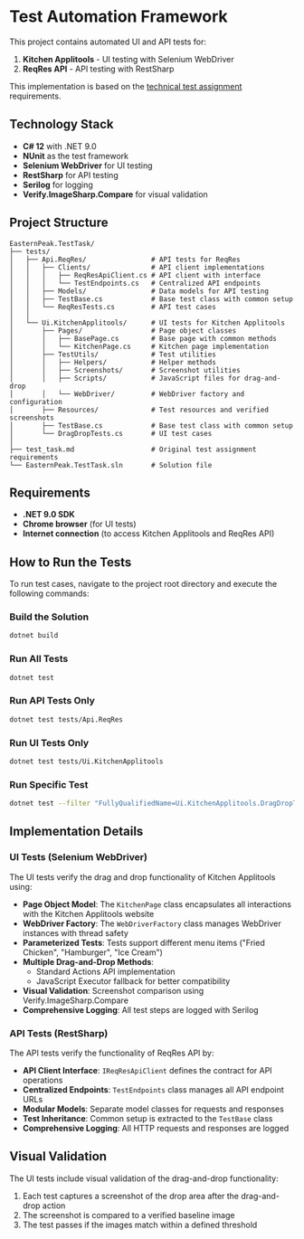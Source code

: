 # Test Automation Framework

This project contains automated UI and API tests for:

1. **Kitchen Applitools** - UI testing with Selenium WebDriver
2. **ReqRes API** - API testing with RestSharp

This implementation is based on the [technical test assignment](./test_task.md) requirements.

## Technology Stack

- **C# 12** with .NET 9.0
- **NUnit** as the test framework
- **Selenium WebDriver** for UI testing
- **RestSharp** for API testing
- **Serilog** for logging
- **Verify.ImageSharp.Compare** for visual validation

## Project Structure

```
EasternPeak.TestTask/
├── tests/
│   ├── Api.ReqRes/                # API tests for ReqRes
│   │   ├── Clients/               # API client implementations
│   │   │   ├── ReqResApiClient.cs # API client with interface
│   │   │   └── TestEndpoints.cs   # Centralized API endpoints
│   │   ├── Models/                # Data models for API testing
│   │   ├── TestBase.cs            # Base test class with common setup
│   │   └── ReqResTests.cs         # API test cases
│   │
│   └── Ui.KitchenApplitools/      # UI tests for Kitchen Applitools
│       ├── Pages/                 # Page object classes
│       │   ├── BasePage.cs        # Base page with common methods
│       │   └── KitchenPage.cs     # Kitchen page implementation
│       ├── TestUtils/             # Test utilities
│       │   ├── Helpers/           # Helper methods
│       │   ├── Screenshots/       # Screenshot utilities
│       │   ├── Scripts/           # JavaScript files for drag-and-drop
│       │   └── WebDriver/         # WebDriver factory and configuration
│       ├── Resources/             # Test resources and verified screenshots
│       ├── TestBase.cs            # Base test class with common setup
│       └── DragDropTests.cs       # UI test cases
│
├── test_task.md                   # Original test assignment requirements
└── EasternPeak.TestTask.sln       # Solution file
```

## Requirements

- **.NET 9.0 SDK**
- **Chrome browser** (for UI tests)
- **Internet connection** (to access Kitchen Applitools and ReqRes API)

## How to Run the Tests

To run test cases, navigate to the project root directory and execute the following commands:
### Build the Solution

```bash
dotnet build
```

### Run All Tests

```bash
dotnet test
```

### Run API Tests Only

```bash
dotnet test tests/Api.ReqRes
```

### Run UI Tests Only

```bash
dotnet test tests/Ui.KitchenApplitools
```

### Run Specific Test

```bash
dotnet test --filter "FullyQualifiedName=Ui.KitchenApplitools.DragDropTests.DragAndDrop_StandardActions_OrderTicketContainsItem"
```

## Implementation Details

### UI Tests (Selenium WebDriver)

The UI tests verify the drag and drop functionality of Kitchen Applitools using:

- **Page Object Model**: The `KitchenPage` class encapsulates all interactions with the Kitchen Applitools website
- **WebDriver Factory**: The `WebDriverFactory` class manages WebDriver instances with thread safety
- **Parameterized Tests**: Tests support different menu items ("Fried Chicken", "Hamburger", "Ice Cream")
- **Multiple Drag-and-Drop Methods**:
  - Standard Actions API implementation
  - JavaScript Executor fallback for better compatibility
- **Visual Validation**: Screenshot comparison using Verify.ImageSharp.Compare
- **Comprehensive Logging**: All test steps are logged with Serilog

### API Tests (RestSharp)

The API tests verify the functionality of ReqRes API by:

- **API Client Interface**: `IReqResApiClient` defines the contract for API operations
- **Centralized Endpoints**: `TestEndpoints` class manages all API endpoint URLs
- **Modular Models**: Separate model classes for requests and responses
- **Test Inheritance**: Common setup is extracted to the `TestBase` class
- **Comprehensive Logging**: All HTTP requests and responses are logged

## Visual Validation

The UI tests include visual validation of the drag-and-drop functionality:

1. Each test captures a screenshot of the drop area after the drag-and-drop action
2. The screenshot is compared to a verified baseline image
3. The test passes if the images match within a defined threshold

